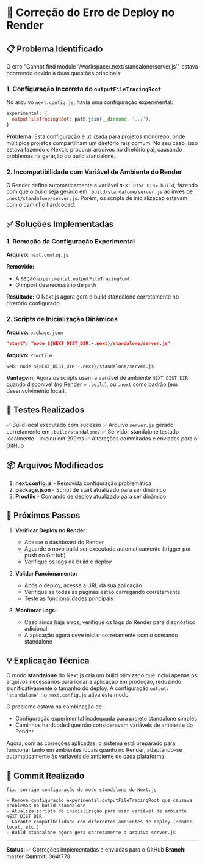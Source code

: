 # 🔧 Correção do Erro de Deploy no Render

## 📋 Problema Identificado

O erro "Cannot find module '/workspace/.next/standalone/server.js'" estava ocorrendo devido a duas questões principais:

### 1. Configuração Incorreta do `outputFileTracingRoot`

No arquivo `next.config.js`, havia uma configuração experimental:

```javascript
experimental: {
  outputFileTracingRoot: path.join(__dirname, '../'),
}
```

**Problema:** Esta configuração é utilizada para projetos monorepo, onde múltiplos projetos compartilham um diretório raiz comum. No seu caso, isso estava fazendo o Next.js procurar arquivos no diretório pai, causando problemas na geração do build standalone.

### 2. Incompatibilidade com Variável de Ambiente do Render

O Render define automaticamente a variável `NEXT_DIST_DIR=.build`, fazendo com que o build seja gerado em `.build/standalone/server.js` ao invés de `.next/standalone/server.js`. Porém, os scripts de inicialização estavam com o caminho hardcoded.

## ✅ Soluções Implementadas

### 1. Remoção da Configuração Experimental

**Arquivo:** `next.config.js`

**Removido:**
- A seção `experimental.outputFileTracingRoot`
- O import desnecessário de `path`

**Resultado:** O Next.js agora gera o build standalone corretamente no diretório configurado.

### 2. Scripts de Inicialização Dinâmicos

**Arquivo:** `package.json`
```json
"start": "node ${NEXT_DIST_DIR:-.next}/standalone/server.js"
```

**Arquivo:** `Procfile`
```
web: node ${NEXT_DIST_DIR:-.next}/standalone/server.js
```

**Vantagem:** Agora os scripts usam a variável de ambiente `NEXT_DIST_DIR` quando disponível (no Render = `.build`), ou `.next` como padrão (em desenvolvimento local).

## 🧪 Testes Realizados

✅ Build local executado com sucesso
✅ Arquivo `server.js` gerado corretamente em `.build/standalone/`
✅ Servidor standalone testado localmente - iniciou em 299ms
✅ Alterações commitadas e enviadas para o GitHub

## 📦 Arquivos Modificados

1. **next.config.js** - Removida configuração problemática
2. **package.json** - Script de start atualizado para ser dinâmico
3. **Procfile** - Comando de deploy atualizado para ser dinâmico

## 🚀 Próximos Passos

1. **Verificar Deploy no Render:**
   - Acesse o dashboard do Render
   - Aguarde o novo build ser executado automaticamente (trigger por push no GitHub)
   - Verifique os logs de build e deploy

2. **Validar Funcionamento:**
   - Após o deploy, acesse a URL da sua aplicação
   - Verifique se todas as páginas estão carregando corretamente
   - Teste as funcionalidades principais

3. **Monitorar Logs:**
   - Caso ainda haja erros, verifique os logs do Render para diagnóstico adicional
   - A aplicação agora deve iniciar corretamente com o comando standalone

## 💡 Explicação Técnica

O modo **standalone** do Next.js cria um build otimizado que inclui apenas os arquivos necessários para rodar a aplicação em produção, reduzindo significativamente o tamanho do deploy. A configuração `output: 'standalone'` no `next.config.js` ativa este modo.

O problema estava na combinação de:
- Configuração experimental inadequada para projeto standalone simples
- Caminhos hardcoded que não consideravam variáveis de ambiente do Render

Agora, com as correções aplicadas, o sistema está preparado para funcionar tanto em ambientes locais quanto no Render, adaptando-se automaticamente às variáveis de ambiente de cada plataforma.

## 📝 Commit Realizado

```
fix: corrige configuração do modo standalone do Next.js

- Remove configuração experimental.outputFileTracingRoot que causava problemas no build standalone
- Atualiza scripts de inicialização para usar variável de ambiente NEXT_DIST_DIR
- Garante compatibilidade com diferentes ambientes de deploy (Render, local, etc.)
- Build standalone agora gera corretamente o arquivo server.js
```

---

**Status:** ✅ Correções implementadas e enviadas para o GitHub
**Branch:** master
**Commit:** 364f778
